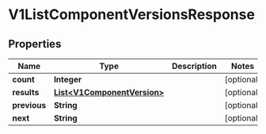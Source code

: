 

# V1ListComponentVersionsResponse

## Properties

Name | Type | Description | Notes
------------ | ------------- | ------------- | -------------
**count** | **Integer** |  |  [optional]
**results** | [**List&lt;V1ComponentVersion&gt;**](V1ComponentVersion.md) |  |  [optional]
**previous** | **String** |  |  [optional]
**next** | **String** |  |  [optional]



